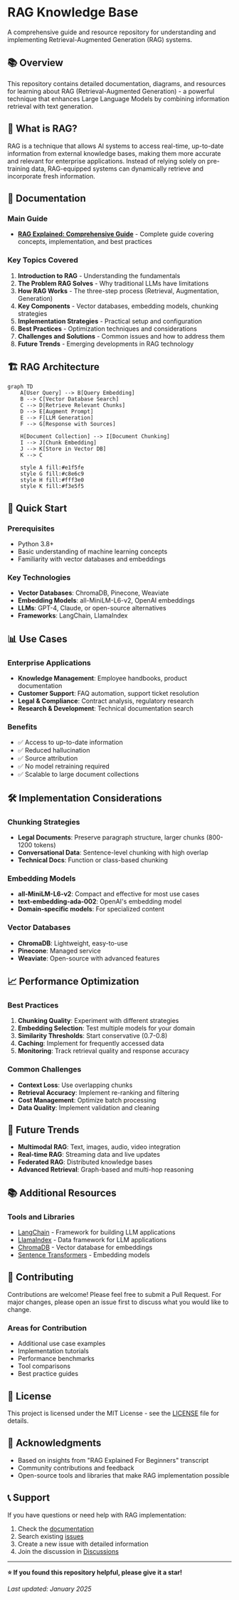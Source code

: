 # RAG Knowledge Base

A comprehensive guide and resource repository for understanding and implementing Retrieval-Augmented Generation (RAG) systems.

## 📚 Overview

This repository contains detailed documentation, diagrams, and resources for learning about RAG (Retrieval-Augmented Generation) - a powerful technique that enhances Large Language Models by combining information retrieval with text generation.

## 🎯 What is RAG?

RAG is a technique that allows AI systems to access real-time, up-to-date information from external knowledge bases, making them more accurate and relevant for enterprise applications. Instead of relying solely on pre-training data, RAG-equipped systems can dynamically retrieve and incorporate fresh information.

## 📖 Documentation

### Main Guide
- **[RAG Explained: Comprehensive Guide](docs/RAG_Explained_Comprehensive_Guide.md)** - Complete guide covering concepts, implementation, and best practices

### Key Topics Covered

1. **Introduction to RAG** - Understanding the fundamentals
2. **The Problem RAG Solves** - Why traditional LLMs have limitations
3. **How RAG Works** - The three-step process (Retrieval, Augmentation, Generation)
4. **Key Components** - Vector databases, embedding models, chunking strategies
5. **Implementation Strategies** - Practical setup and configuration
6. **Best Practices** - Optimization techniques and considerations
7. **Challenges and Solutions** - Common issues and how to address them
8. **Future Trends** - Emerging developments in RAG technology

## 🏗️ RAG Architecture

```mermaid
graph TD
    A[User Query] --> B[Query Embedding]
    B --> C[Vector Database Search]
    C --> D[Retrieve Relevant Chunks]
    D --> E[Augment Prompt]
    E --> F[LLM Generation]
    F --> G[Response with Sources]
    
    H[Document Collection] --> I[Document Chunking]
    I --> J[Chunk Embedding]
    J --> K[Store in Vector DB]
    K --> C
    
    style A fill:#e1f5fe
    style G fill:#c8e6c9
    style H fill:#fff3e0
    style K fill:#f3e5f5
```

## 🚀 Quick Start

### Prerequisites
- Python 3.8+
- Basic understanding of machine learning concepts
- Familiarity with vector databases and embeddings

### Key Technologies
- **Vector Databases**: ChromaDB, Pinecone, Weaviate
- **Embedding Models**: all-MiniLM-L6-v2, OpenAI embeddings
- **LLMs**: GPT-4, Claude, or open-source alternatives
- **Frameworks**: LangChain, LlamaIndex

## 📊 Use Cases

### Enterprise Applications
- **Knowledge Management**: Employee handbooks, product documentation
- **Customer Support**: FAQ automation, support ticket resolution
- **Legal & Compliance**: Contract analysis, regulatory research
- **Research & Development**: Technical documentation search

### Benefits
- ✅ Access to up-to-date information
- ✅ Reduced hallucination
- ✅ Source attribution
- ✅ No model retraining required
- ✅ Scalable to large document collections

## 🛠️ Implementation Considerations

### Chunking Strategies
- **Legal Documents**: Preserve paragraph structure, larger chunks (800-1200 tokens)
- **Conversational Data**: Sentence-level chunking with high overlap
- **Technical Docs**: Function or class-based chunking

### Embedding Models
- **all-MiniLM-L6-v2**: Compact and effective for most use cases
- **text-embedding-ada-002**: OpenAI's embedding model
- **Domain-specific models**: For specialized content

### Vector Databases
- **ChromaDB**: Lightweight, easy-to-use
- **Pinecone**: Managed service
- **Weaviate**: Open-source with advanced features

## 📈 Performance Optimization

### Best Practices
1. **Chunking Quality**: Experiment with different strategies
2. **Embedding Selection**: Test multiple models for your domain
3. **Similarity Thresholds**: Start conservative (0.7-0.8)
4. **Caching**: Implement for frequently accessed data
5. **Monitoring**: Track retrieval quality and response accuracy

### Common Challenges
- **Context Loss**: Use overlapping chunks
- **Retrieval Accuracy**: Implement re-ranking and filtering
- **Cost Management**: Optimize batch processing
- **Data Quality**: Implement validation and cleaning

## 🔮 Future Trends

- **Multimodal RAG**: Text, images, audio, video integration
- **Real-time RAG**: Streaming data and live updates
- **Federated RAG**: Distributed knowledge bases
- **Advanced Retrieval**: Graph-based and multi-hop reasoning

## 📚 Additional Resources


### Tools and Libraries
- [LangChain](https://python.langchain.com/) - Framework for building LLM applications
- [LlamaIndex](https://www.llamaindex.ai/) - Data framework for LLM applications
- [ChromaDB](https://www.trychroma.com/) - Vector database for embeddings
- [Sentence Transformers](https://www.sbert.net/) - Embedding models

## 🤝 Contributing

Contributions are welcome! Please feel free to submit a Pull Request. For major changes, please open an issue first to discuss what you would like to change.

### Areas for Contribution
- Additional use case examples
- Implementation tutorials
- Performance benchmarks
- Tool comparisons
- Best practice guides

## 📄 License

This project is licensed under the MIT License - see the [LICENSE](LICENSE) file for details.

## 🙏 Acknowledgments

- Based on insights from "RAG Explained For Beginners" transcript
- Community contributions and feedback
- Open-source tools and libraries that make RAG implementation possible

## 📞 Support

If you have questions or need help with RAG implementation:

1. Check the [documentation](docs/RAG_Explained_Comprehensive_Guide.md)
2. Search existing [issues](https://github.com/yourusername/rag-knowledge-base/issues)
3. Create a new issue with detailed information
4. Join the discussion in [Discussions](https://github.com/yourusername/rag-knowledge-base/discussions)

---

**⭐ If you found this repository helpful, please give it a star!**

*Last updated: January 2025*